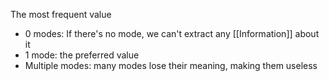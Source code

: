 The most frequent value

- 0 modes: If there's no mode, we can't extract any [[Information]] about it
- 1 mode: the preferred value
- Multiple modes: many modes lose their meaning, making them useless